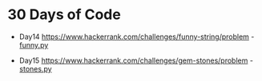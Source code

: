 # 30 Days of Code 



- Day14 
    https://www.hackerrank.com/challenges/funny-string/problem - [funny.py](day14/funny.py)

- Day15
    https://www.hackerrank.com/challenges/gem-stones/problem - [stones.py](day15/stones.py)

